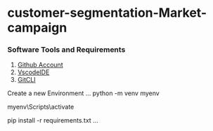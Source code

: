 # customer-segmentation-Market-campaign

### Software Tools and Requirements

1. [Github Account](https://github.com)
2. [VscodeIDE](https://code.visualstudio.com/)
3. [GitCLI](https://git-scm.com/book/en/v2/Getting-Started-The-Command-Line)

Create a new Environment
...
python -m venv myenv

myenv\Scripts\activate

pip install -r requirements.txt
...